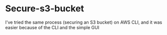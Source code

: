# Secure-s3-bucket
I've tried the same process (securing an S3 bucket) on AWS CLI, and it was easier because of the CLI and the simple GUI
